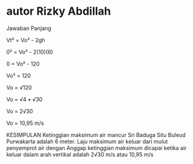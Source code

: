 # autor Rizky Abdillah
Jawaban Panjang

Vt² = Vo² - 2gh

0² = Vo² - 2(10)(6)

0 = Vo² - 120

Vo² = 120

Vo = √120

Vo = √4 • √30

Vo = 2√30

Vo = 10,95 m/s


KESIMPULAN
Ketinggian maksimum air mancur Sri Baduga Situ Buleud Purwakarta adalah 6 meter. Laju maksimum air keluar dari mulut penyemprot air dengan Anggap ketinggian maksimum dicapai ketika air keluar dalam arah vertikal adalah 2√30 m/s atau 10,95 m/s
